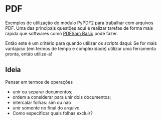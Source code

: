 # PDF
Exemplos de utilização do módulo PyPDF2 para trabalhar com arquivos PDF. 
Uma das principais questões aqui é realizar tarefas de forma mais rápida que softwares como [PDFSam Basic](https://pdfsam.org/pt/pdfsam-basic/) pode fazer.

Então este é um critério para quando utilizar os *scripts* daqui: Se for mais vantajoso (em termos de tempo e complexidade) utilizar uma ferramenta pronta, então utilize-a!

## Ideia

Pensar em termos de operações

- unir ou separar documentos;
- ordem a considerar para unir dois documentos;
- intercalar folhas: sim ou não
- unir somente no final do arquivo
- Como especificar quais folhas excluir?